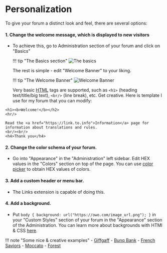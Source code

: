# Personalization

To give your forum a distinct look and feel, there are several options:

#### 1. Change the welcome message, which is displayed to new visitors
  - To achieve this, go to Administration section of your forum and click on "Basics"
  
    !!! tip "The Basics section"
        ![The basics](https://cdn.discordapp.com/attachments/585143304467906581/699554932369653780/unknown.png)
    
    The rest is simple - edit "Welcome Banner" to your liking.
    
    !!! tip "The Welcome Banner"
        ![Welcome Banner](https://cdn.discordapp.com/attachments/585143304467906581/699555483152941096/unknown.png)
    
    Very basic [HTML](https://www.w3schools.com/TAGS/default.ASP) tags are supported, such as `<h1>` (heading text/title/big text), `<br/>` (line break), etc. 
    Get creative. Here is template I use for my forum that you can modify:
    
```
<h1><b>Welcome!</b></h2>
<hr/>

Read the <a href="https://link.to.info">Information</a> page for information about translations and rules.
<br/><br/>
<h4>Thank you</h4>
```
  
#### 2. Change the color schema of your forum.
  - Go into "Appearance" in the "Administration" left sidebar. Edit HEX values in the "Colors" section on top of the page. You can use [color picker](https://www.google.com/search?q=color+picker) to obtain HEX values of colors.
#### 3. Add a custom header or menu bar.
  - The Links extension is capable of doing this.
#### 4. Add a background.
  - Put `body { background: url("https://owo.com/image_url.png"); }` in your "Custom Styles" section of your forum in the "Appearance" section of the Administration. You can learn more about backgrounds with HTMl & CSS [here](https://www.w3schools.com/cssref/css3_pr_background.asp).


!!! note "Some nice & creative examples"
    - [Giffgaff](https://community.giffgaff.com//)
    - [Bunq Bank](https://together.bunq.com/)
    - [French Saviors](https://frenchsaviors.freeflarum.com/)
    - [Moccato](https://moccato.de/)
    - [Forest](https://forest.freeflarum.com/)
